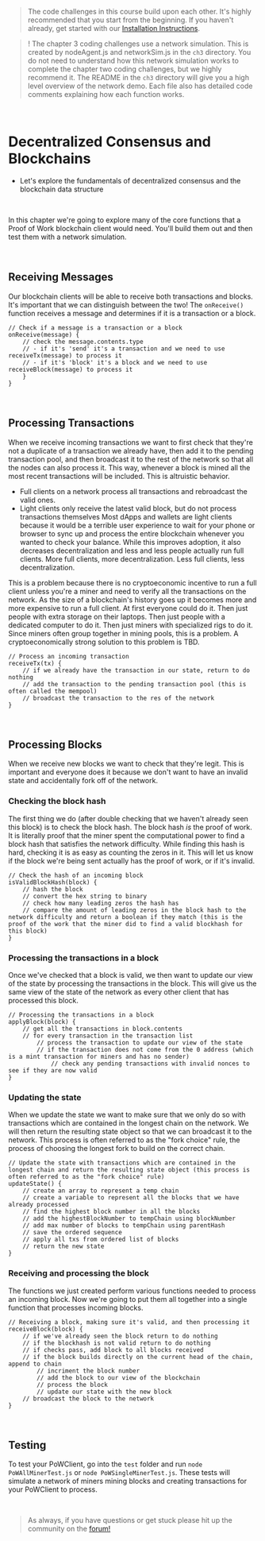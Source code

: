 > The code challenges in this course build upon each other. It's highly recommended that you start from the beginning. If you haven't already, get started with our [Installation Instructions](https://cryptoeconomics.study/docs/en/sync/getting-started-development-setup).

> ! The chapter 3 coding challenges use a network simulation. This is created by nodeAgent.js and networkSim.js in the `ch3` directory. You do not need to understand how this network simulation works to complete the chapter two coding challenges, but we highly recommend it. The README in the `ch3` directory will give you a high level overview of the network demo. Each file also has detailed code comments explaining how each function works.

<br />

# Decentralized Consensus and Blockchains
- Let's explore the fundamentals of decentralized consensus and the blockchain data structure

<br />

In this chapter we're going to explore many of the core functions that a Proof of Work blockchain client would need. You'll build them out and then test them with a network simulation.

<br />

## Receiving Messages

Our blockchain clients will be able to receive both transactions and blocks. It's important that we can distinguish between the two! The `onReceive()` function receives a message and determines if it is a transaction or a block.

```
// Check if a message is a transaction or a block
onReceive(message) {
	// check the message.contents.type
	// - if it's 'send' it's a transaction and we need to use receiveTx(message) to process it
	// - if it's 'block' it's a block and we need to use receiveBlock(message) to process it
	}
}
```

<br />

## Processing Transactions

When we receive incoming transactions we want to first check that they're not a duplicate of a transaction we already have, then add it to the pending transaction pool, and then broadcast it to the rest of the network so that all the nodes can also process it. This way, whenever a block is mined all the most recent transactions will be included. This is altruistic behavior.
- Full clients on a network process all transactions and rebroadcast the valid ones.
- Light clients only receive the latest valid block, but do not process transactions themselves
		Most dApps and wallets are light clients because it would be a terrible user experience to wait for your phone or browser to sync up and process the entire blockchain whenever you wanted to check your balance. While this improves adoption, it also decreases decentralization and less and less people actually run full clients. More full clients, more decentralization. Less full clients, less decentralization.

This is a problem because there is no cryptoeconomic incentive to run a full client unless you're a miner and need to verify all the transactions on the network. As the size of a blockchain's history goes up it becomes more and more expensive to run a full client. At first everyone could do it. Then just people with extra storage on their laptops. Then just people with a dedicated computer to do it. Then just miners with specialized rigs to do it. Since miners often group together in mining pools, this is a problem. A cryptoeconomically strong solution to this problem is TBD.
```
// Process an incoming transaction
receiveTx(tx) {
	// if we already have the transaction in our state, return to do nothing
	// add the transaction to the pending transaction pool (this is often called the mempool)
	// broadcast the transaction to the res of the network
}
```

<br />

## Processing Blocks

When we receive new blocks we want to check that they're legit. This is important and everyone does it because we don't want to have an invalid state and accidentally fork off of the network.

### Checking the block hash

The first thing we do (after double checking that we haven't already seen this block) is to check the block hash. The block hash *is* the proof of work. It is literally proof that the miner spent the computational power to find a block hash that satisfies the network difficulty. While finding this hash is hard, checking it is as easy as counting the zeros in it. This will let us know if the block we're being sent actually has the proof of work, or if it's invalid.
```
// Check the hash of an incoming block
isValidBlockHash(block) {
	// hash the block
	// convert the hex string to binary
	// check how many leading zeros the hash has
	// compare the amount of leading zeros in the block hash to the network difficulty and return a boolean if they match (this is the proof of the work that the miner did to find a valid blockhash for this block)
}
```

### Processing the transactions in a block

Once we've checked that a block is valid, we then want to update our view of the state by processing the transactions in the block. This will give us the same view of the state of the network as every other client that has processed this block.
```
// Processing the transactions in a block
applyBlock(block) {
	// get all the transactions in block.contents
	// for every transaction in the transaction list
		// process the transaction to update our view of the state
		// if the transaction does not come from the 0 address (which is a mint transaction for miners and has no sender)
			// check any pending transactions with invalid nonces to see if they are now valid
}
```

### Updating the state
When we update the state we want to make sure that we only do so with transactions which are contained in the longest chain on the network. We will then return the resulting state object so that we can broadcast it to the network. This process is often referred to as the "fork choice" rule, the process of choosing the longest fork to build on the correct chain.
```
// Update the state with transactions which are contained in the longest chain and return the resulting state object (this process is often referred to as the "fork choice" rule)
updateState() {
	// create an array to represent a temp chain
	// create a variable to represent all the blocks that we have already processed
	// find the highest block number in all the blocks
	// add the highestBlockNumber to tempChain using blockNumber
	// add max number of blocks to tempChain using parentHash
	// save the ordered sequence
	// apply all txs from ordered list of blocks
	// return the new state
}
```

### Receiving and processing the block

The functions we just created perform various functions needed to process an incoming block. Now we're going to put them all together into a single function that processes incoming blocks.
```
// Receiving a block, making sure it's valid, and then processing it
receiveBlock(block) {
	// if we've already seen the block return to do nothing
	// if the blockhash is not valid return to do nothing
	// if checks pass, add block to all blocks received
	// if the block builds directly on the current head of the chain, append to chain
		// incriment the block number
		// add the block to our view of the blockchain
		// process the block
		// update our state with the new block
	// broadcast the block to the network
}
```

<br />

## Testing

To test your PoWClient, go into the `test` folder and run `node PoWAllMinerTest.js` or `node PoWSingleMinerTest.js`. These tests will simulate a network of miners mining blocks and creating transactions for your PoWClient to process.

<br />

> As always, if you have questions or get stuck please hit up the community on the [forum!](https://forum.cryptoeconomics.study)